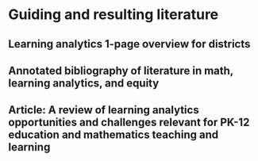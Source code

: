 # Guiding and resulting literature

## Learning analytics 1-page overview for districts  

## Annotated bibliography of literature in math, learning analytics, and equity

## Article: A review of learning analytics opportunities and challenges relevant for PK-12 education and mathematics teaching and learning

